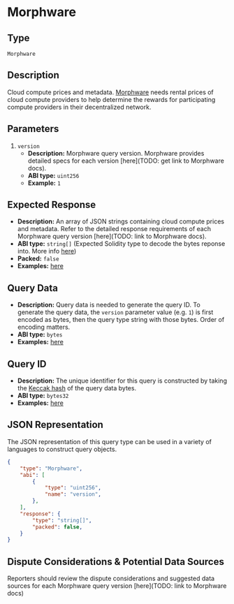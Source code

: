 # Morphware

## Type

`Morphware`

## Description

Cloud compute prices and metadata. [Morphware](https://morphware.org) needs rental prices of cloud compute providers to help determine the rewards for participating compute providers in their decentralized network.

## Parameters

1. `version`
    - **Description:** Morphware query version. Morphware provides detailed specs for each version [here](TODO: get link to Morphware docs).
    - **ABI type:** `uint256`
    - **Example:** `1`


## Expected Response

- **Description:** An array of JSON strings containing cloud compute prices and metadata. Refer to the detailed response requirements of each Morphware query version [here](TODO: link to Morphware docs).
- **ABI type:** `string[]` (Expected Solidity type to decode the bytes reponse into. More info [here](https://docs.soliditylang.org/en/v0.8.11/types.html#fixed-point-numbers))
- **Packed:** `false`
- **Examples:** [here](https://github.com/tellor-io/telliot-core/blob/main/tests/test_query_morphware.py)


## Query Data
- **Description:** Query data is needed to generate the query ID. To generate the query data, the `version` parameter value (e.g. `1`) is first encoded as bytes, then the query type string with those bytes. Order of encoding matters.
- **ABI type:** `bytes`
- **Examples:** [here](https://github.com/tellor-io/telliot-core/blob/main/tests/test_query_morphware.py)

## Query ID
- **Description:** The unique identifier for this query is constructed by taking the [Keccak hash](https://eth.wiki/en/concepts/ethash/ethash) of the query data bytes.
- **ABI type:** `bytes32`
- **Examples:** [here](https://github.com/tellor-io/telliot-core/blob/main/tests/test_query_morphware.py)

## JSON Representation

The JSON representation of this query type can be used in a variety of languages to construct query objects.

```json
{
    "type": "Morphware",
    "abi": [
        {
            "type": "uint256",
            "name": "version",
        },
    ],
    "response": {
        "type": "string[]",
        "packed": false,
    }
}
```

## Dispute Considerations & Potential Data Sources

Reporters should review the dispute considerations and suggested data sources for each Morphware query version [here](TODO: link to Morphware docs)

